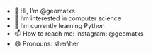 - 👋 Hi, I’m @geomatxs
- 👀 I’m interested in computer science
- 🌱 I’m currently learning Python
- 📫 How to reach me: instagram: @geomatxs
- 😄 Pronouns: sher\her

<!---
geomatxs/geomatxs is a ✨ special ✨ repository because its `README.md` (this file) appears on your GitHub profile.
You can click the Preview link to take a look at your changes.
--->
